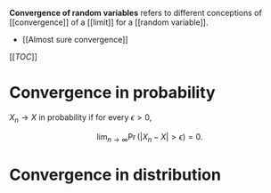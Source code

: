 **Convergence of random variables** refers to different conceptions of [[convergence]] of a [[limit]] for a [[random variable]].

* [[Almost sure convergence]]

[[_TOC_]]

# Convergence in probability

$X_n \to X$ in probability if for every $\epsilon > 0$,

$$
\lim_{n \to \infty} \Pr( |X_n - X| > \epsilon) = 0.
$$

# Convergence in distribution